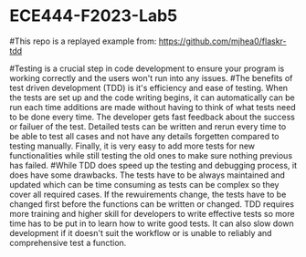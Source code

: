 # ECE444-F2023-Lab5

#This repo is a replayed example from: https://github.com/mjhea0/flaskr-tdd

#Testing is a crucial step in code development to ensure your program is working correctly and the users won't run into any issues.
#The benefits of test driven development (TDD) is it's efficiency and ease of testing. When the tests are set up and the code writing begins, it can automatically can be run each time additions are made without having to think of what tests need to be done every time. The developer gets fast feedback about the success or failuer of the test. Detailed tests can be written and rerun every time to be able to test all cases and not have any details forgetten compared to testing manually. Finally, it is very easy to add more tests for new functionalities while still testing the old ones to make sure nothing previous has failed.
#While TDD does speed up the testing and debugging process, it does have some drawbacks. The tests have to be always maintained and updated which can be time consuming as tests can be complex so they cover all required cases. If the rewuirements change, the tests have to be changed first before the functions can be written or changed. TDD requires more training and higher skill for developers to write effective tests so more time has to be put in to learn how to write good tests. It can also slow down development if it doesn't suit the workflow or is unable to reliably and comprehensive test a function.
